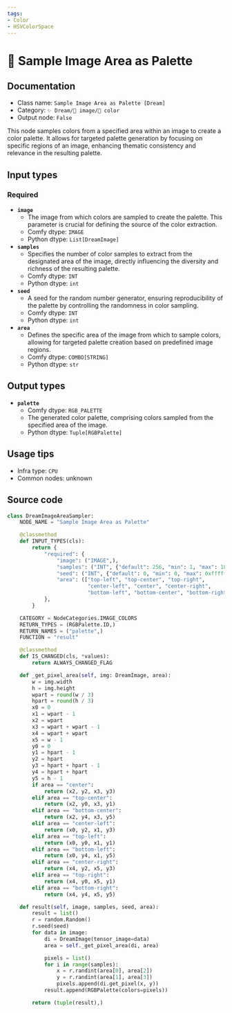 ```yaml
---
tags:
- Color
- HSVColorSpace
---
```


# 🎨 Sample Image Area as Palette
## Documentation
- Class name: `Sample Image Area as Palette [Dream]`
- Category: `✨ Dream/🌄 image/🎨 color`
- Output node: `False`

This node samples colors from a specified area within an image to create a color palette. It allows for targeted palette generation by focusing on specific regions of an image, enhancing thematic consistency and relevance in the resulting palette.
## Input types
### Required
- **`image`**
    - The image from which colors are sampled to create the palette. This parameter is crucial for defining the source of the color extraction.
    - Comfy dtype: `IMAGE`
    - Python dtype: `List[DreamImage]`
- **`samples`**
    - Specifies the number of color samples to extract from the designated area of the image, directly influencing the diversity and richness of the resulting palette.
    - Comfy dtype: `INT`
    - Python dtype: `int`
- **`seed`**
    - A seed for the random number generator, ensuring reproducibility of the palette by controlling the randomness in color sampling.
    - Comfy dtype: `INT`
    - Python dtype: `int`
- **`area`**
    - Defines the specific area of the image from which to sample colors, allowing for targeted palette creation based on predefined image regions.
    - Comfy dtype: `COMBO[STRING]`
    - Python dtype: `str`
## Output types
- **`palette`**
    - Comfy dtype: `RGB_PALETTE`
    - The generated color palette, comprising colors sampled from the specified area of the image.
    - Python dtype: `Tuple[RGBPalette]`
## Usage tips
- Infra type: `CPU`
- Common nodes: unknown


## Source code
```python
class DreamImageAreaSampler:
    NODE_NAME = "Sample Image Area as Palette"

    @classmethod
    def INPUT_TYPES(cls):
        return {
            "required": {
                "image": ("IMAGE",),
                "samples": ("INT", {"default": 256, "min": 1, "max": 1024 * 4}),
                "seed": ("INT", {"default": 0, "min": 0, "max": 0xffffffffffffffff}),
                "area": (["top-left", "top-center", "top-right",
                          "center-left", "center", "center-right",
                          "bottom-left", "bottom-center", "bottom-right"],)
            },
        }

    CATEGORY = NodeCategories.IMAGE_COLORS
    RETURN_TYPES = (RGBPalette.ID,)
    RETURN_NAMES = ("palette",)
    FUNCTION = "result"

    @classmethod
    def IS_CHANGED(cls, *values):
        return ALWAYS_CHANGED_FLAG

    def _get_pixel_area(self, img: DreamImage, area):
        w = img.width
        h = img.height
        wpart = round(w / 3)
        hpart = round(h / 3)
        x0 = 0
        x1 = wpart - 1
        x2 = wpart
        x3 = wpart + wpart - 1
        x4 = wpart + wpart
        x5 = w - 1
        y0 = 0
        y1 = hpart - 1
        y2 = hpart
        y3 = hpart + hpart - 1
        y4 = hpart + hpart
        y5 = h - 1
        if area == "center":
            return (x2, y2, x3, y3)
        elif area == "top-center":
            return (x2, y0, x3, y1)
        elif area == "bottom-center":
            return (x2, y4, x3, y5)
        elif area == "center-left":
            return (x0, y2, x1, y3)
        elif area == "top-left":
            return (x0, y0, x1, y1)
        elif area == "bottom-left":
            return (x0, y4, x1, y5)
        elif area == "center-right":
            return (x4, y2, x5, y3)
        elif area == "top-right":
            return (x4, y0, x5, y1)
        elif area == "bottom-right":
            return (x4, y4, x5, y5)

    def result(self, image, samples, seed, area):
        result = list()
        r = random.Random()
        r.seed(seed)
        for data in image:
            di = DreamImage(tensor_image=data)
            area = self._get_pixel_area(di, area)

            pixels = list()
            for i in range(samples):
                x = r.randint(area[0], area[2])
                y = r.randint(area[1], area[3])
                pixels.append(di.get_pixel(x, y))
            result.append(RGBPalette(colors=pixels))

        return (tuple(result),)

```
